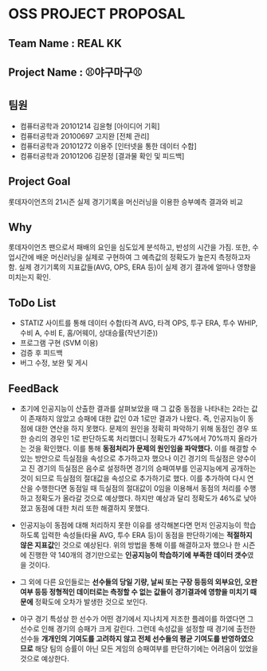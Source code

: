 # OSS PROJECT PROPOSAL
## Team Name : REAL KK
## Project Name : ⚾야구마구⚾


## 팀원 
- 컴퓨터공학과 20101214 김윤형 [아이디어 기획]
- 컴퓨터공학과 20100697 고지완 [전체 관리]
- 컴퓨터공학과 20101272 이용주 [인터넷을 통한 데이터 수합]
- 컴퓨터공학과 20101206 김문정 [결과물 확인 및 피드백]

## Project Goal
롯데자이언츠의 21시즌 실제 경기기록을 머신러닝을 이용한 승부예측 결과와 비교 

## Why
롯데자이언츠 팬으로서 패배의 요인을 심도있게 분석하고, 반성의 시간을 가짐.
또한, 수업시간에 배운 머신러닝을 실제로 구현하여 그 예측값의 정확도가 높은지 측정하고자 함.
실제 경기기록의 지표값들(AVG, OPS, ERA 등)이 실제 경기 결과에 얼마나 영향을 미치는지 확인.

## ToDo List
- STATIZ 사이트를 통해 데이터 수합(타격 AVG, 타격 OPS, 투구 ERA, 투수 WHIP, 수비 A, 수비 E, 홈/어웨이, 상대승률(작년기준))
- 프로그램 구현 (SVM 이용)
- 검증 후 피드백
- 버그 수정, 보완 및 게시

## FeedBack
- 초기에 인공지능이 산출한 결과를 살펴보았을 때 그 값중 동점을 나타내는 2라는 값이 존재하지 않았고 승패에 대한 값인 0과 1로만 결과가 나왔다. 즉, 인공지능이 동점에 대한 연산을 하지 못했다. 문제의 원인을 정확히 파악하기 위해 동점인 경우 또한 승리의 경우인 1로 판단하도록 처리했더니 정확도가 47%에서 70%까지 올라가는 것을 확인했다. 이를 통해 **동점처리가 문제의 원인임을 파악했다.** 이를 해결할 수 있는 방안으로 득실점을 속성으로 추가하고자 했으나 이긴 경기의 득실점은 양수이고 진 경기의 득실점은 음수로 설정하면 경기의 승패여부를 인공지능에게 공개하는 것이 되므로 득실점의 절대값을 속성으로 추가하기로 했다. 이를 추가하여 다시 연산을 수행한다면 동점일 때 득실점의 절대값이 0임을 이용해서 동점의 처리를 수행하고 정확도가 올라갈 것으로 예상했다. 하지만 예상과 달리 정확도가 46%로 낮아졌고 동점에 대한 처리 또한 해결하지 못했다.

- 인공지능이 동점에 대해 처리하지 못한 이유를 생각해본다면 먼저 인공지능이 학습하도록 입력한 속성들(타율 AVG, 투수 ERA 등)이 동점을 판단하기에는 **적절하지 않은 지표값**인 것으로 예상된다. 위의 방법을 통해 이를 해결하고자 했으나 한 시즌에 진행한 약 140개의 경기만으로는 **인공지능이 학습하기에 부족한 데이터 갯수**였을 것이다.

- 그 외에 다른 요인들로는 **선수들의 당일 기량, 날씨 또는 구장 등등의 외부요인, 오판 여부 등등 정형적인 데이터로는 측정할 수 없는 값들이 경기결과에 영향을 미치기 때문에** 정확도에 오차가 발생한 것으로 보인다.

- 야구 경기 특성상 한 선수가 어떤 경기에서 지나치게 저조한 플레이를 하였다면 그 선수로 인해 경기의 승패가 크게 갈린다. 그런데 속성값을 설정할 때 경기에 출전한 선수들 **개개인의 기여도를 고려하지 않고 전체 선수들의 평균 기여도를 반영하였으므로** 해당 팀의 승률이 아닌 모든 게임의 승패여부를 판단하기에는 어려움이 있었을 것으로 예상한다.
